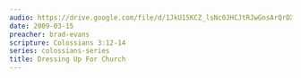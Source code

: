 ```yaml
---
audio: https://drive.google.com/file/d/1JkU15KCZ_lsNc0JHCJtRJwGnsArQrDXa/view
date: 2009-03-15
preacher: brad-evans
scripture: Colossians 3:12-14
series: colossians-series
title: Dressing Up For Church
---
```

